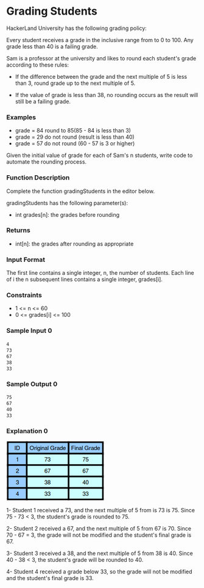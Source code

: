 # Grading Students

HackerLand University has the following grading policy:

Every student receives a grade in the inclusive range from to 0 to 100.
Any grade less than 40 is a failing grade.

Sam is a professor at the university and likes to round each student's grade according to these rules:

- If the difference between the grade and the next multiple of 5 is less than 3, round grade up to the next multiple of 5.

- If the value of grade is less than 38, no rounding occurs as the result will still be a failing grade.

### Examples

- grade = 84 round to 85(85 - 84 is less than 3)
- grade = 29 do not round (result is less than 40)
- grade = 57 do not round (60 - 57 is 3 or higher)

Given the initial value of grade for each of Sam's n students, write code to automate the rounding process.

### Function Description

Complete the function gradingStudents in the editor below.

gradingStudents has the following parameter(s):

- int grades[n]: the grades before rounding

### Returns

- int[n]: the grades after rounding as appropriate

### Input Format

The first line contains a single integer, n, the number of students.
Each line of i the n subsequent lines contains a single integer, grades[i].

### Constraints

- 1 <= n <= 60
- 0 <= grades[i] <= 100

### Sample Input 0

    4
    73
    67
    38
    33

### Sample Output 0

    75
    67
    40
    33

### Explanation 0

![Alt text](images/explanation0.png)

1- Student 1 received a 73, and the next multiple of 5 from is 73 is 75. Since 75 - 73 < 3, the student's grade is rounded to 75.

2- Student 2 received a 67, and the next multiple of 5 from 67 is 70. Since 70 - 67 = 3, the grade will not be modified and the student's final grade is 67.

3- Student 3 received a 38, and the next multiple of 5 from 38 is 40. Since 40 - 38 < 3, the student's grade will be rounded to 40.

4- Student 4 received a grade below 33, so the grade will not be modified and the student's final grade is 33.

